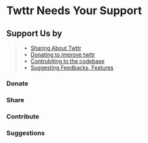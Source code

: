 # Twttr Needs Your Support 

## Support Us by
> - [Sharing About Twttr](#Share)
> - [Donating to improve twttr](#Donate)
> - [Contrubiting to the codebase](#Contribute)
> - [Suggesting Feedbacks, Features](#Suggestions)


### Donate

### Share

### Contribute

### Suggestions
